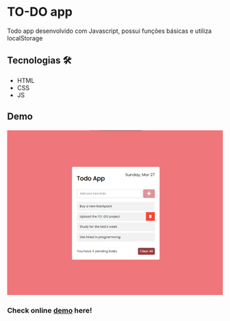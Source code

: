 # TO-DO app

Todo app desenvolvido com Javascript, possui funções básicas e utiliza localStorage

## Tecnologias 🛠

* HTML
* CSS
* JS

## Demo

![Demo Calculadora JS](https://github.com/freddcf/todo-app/blob/main/img/screen-preview.png?raw=true)

### Check online [demo](https://freddcf.github.io/todo-app/) here!
